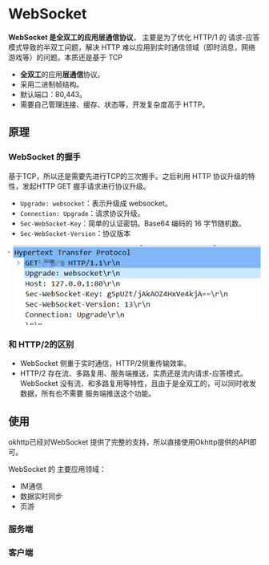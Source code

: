 # WebSocket

**WebSocket 是全双工的应用层通信协议**， 主要是为了优化 HTTP/1 的 请求-应答 模式导致的半双工问题，解决 HTTP 难以应用到实时通信领域（即时消息，网络游戏等）的问题。本质还是基于 TCP

* **全双工**的应用**层通信**协议。
* 采用二进制帧结构。
* 默认端口：80,443。
* 需要自己管理连接、缓存、状态等，开发复杂度高于 HTTP。

## 原理

### WebSocket 的握手

基于TCP，所以还是需要先进行TCP的三次握手。之后利用 HTTP 协议升级的特性，发起HTTP GET 握手请求进行协议升级。

* `Upgrade: websocket`：表示升级成 websocket。
* `Connection: Upgrade`：请求协议升级。
* `Sec-WebSocket-Key`：简单的认证密钥。Base64 编码的 16 字节随机数。
* `Sec-WebSocket-Version`：协议版本

![image-20230215130558424](WebSocket.assets/image-20230215130558424.png)



### 和 HTTP/2的区别

* WebSocket 侧重于实时通信，HTTP/2侧重传输效率。
* HTTP/2 存在流、多路复用、服务端推送，实质还是流内请求-应答模式。WebSocket 没有流、和多路复用等特性，且由于是全双工的，可以同时收发数据，所有也不需要 服务端推送这个功能。

## 使用

okhttp已经对WebSocket 提供了完整的支持，所以直接使用Okhttp提供的API即可。

WebSocket 的 主要应用领域：

* IM通信
* 数据实时同步
* 页游

### 服务端



### 客户端

### 


